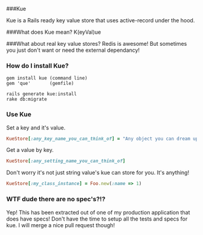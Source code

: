 ###Kue

Kue is a Rails ready key value store that uses active-record under the hood.

###What does Kue mean?
K(eyVal)ue 

###What about real key value stores?
Redis is awesome! But sometimes you just don't want or need the external dependancy!

### How do I install Kue?
    gem install kue (command line)
    gem 'que'       (gemfile)
    
    rails generate kue:install
    rake db:migrate

### Use Kue
Set a key and it's value.

```ruby
KueStore[:any_key_name_you_can_think_of] = "Any object you can dream up"
```

Get a value by key.

```ruby
KueStore[:any_setting_name_you_can_think_of] 
```

Don't worry it's not just string value's kue can store for you. It's anything!

```ruby
KueStore[:my_class_instance] = Foo.new(:name => 1)
```

### WTF dude there are no spec's?!?
Yep! This has been extracted out of one of my production application that does have specs! 
Don't have the time to setup all the tests and specs for kue. 
I will merge a nice pull request though!
